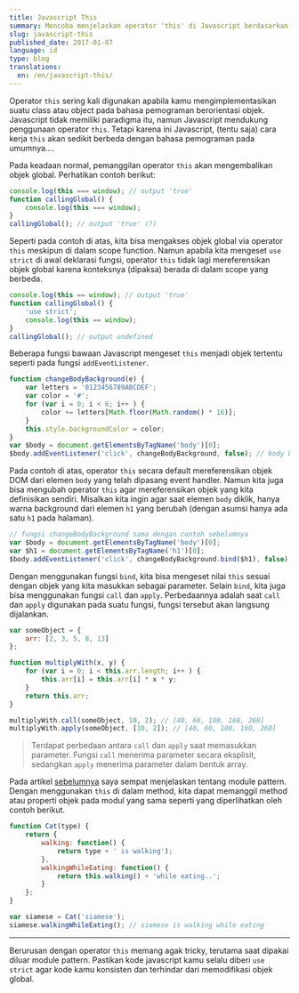 ```yaml
---
title: Javascript This
summary: Mencoba menjelaskan operator 'this' di Javascript berdasarkan pemahaman saya
slug: javascript-this
published_date: 2017-01-07
language: id
type: blog
translations:
  en: /en/javascript-this/
---
```


Operator `this` sering kali digunakan apabila kamu mengimplementasikan suatu class atau object pada bahasa pemograman berorientasi objek. Javascript tidak memiliki paradigma itu, namun Javascript mendukung penggunaan operator `this`. Tetapi karena ini Javascript, (tentu saja) cara kerja `this` akan sedikit berbeda dengan bahasa pemograman pada umumnya....

Pada keadaan normal, pemanggilan operator `this` akan mengembalikan objek global. Perhatikan contoh berikut:

``` js
console.log(this === window); // output 'true'
function callingGlobal() {
    console.log(this === window);
}
callingGlobal(); // output 'true' (?)
```

Seperti pada contoh di atas, kita bisa mengakses objek global via operator `this` meskipun di dalam scope function. Namun apabila kita mengeset `use strict` di awal deklarasi fungsi, operator `this` tidak lagi mereferensikan objek global karena konteksnya (dipaksa) berada di dalam scope yang berbeda.

``` js
console.log(this == window); // output 'true'
function callingGlobal() {
    'use strict';
    console.log(this == window);
}
callingGlobal(); // output undefined
```

Beberapa fungsi bawaan Javascript mengeset `this` menjadi objek tertentu seperti pada fungsi `addEventListener`.

``` js
function changeBodyBackground(e) {
    var letters = '0123456789ABCDEF';
    var color = '#';
    for (var i = 0; i < 6; i++ ) {
        color += letters[Math.floor(Math.random() * 16)];
    }
    this.style.backgroundColor = color;
}
var $body = document.getElementsByTagName('body')[0];
$body.addEventListener('click', changeBodyBackground, false); // body berubah warna background apabila di klik
```

Pada contoh di atas, operator `this` secara default mereferensikan objek DOM dari elemen `body` yang telah dipasang event handler. Namun kita juga bisa mengubah operator `this` agar mereferensikan objek yang kita definisikan sendiri. Misalkan kita ingin agar saat elemen `body` diklik, hanya warna background dari elemen `h1` yang berubah (dengan asumsi hanya ada satu `h1` pada halaman).

``` js
// fungsi changeBodyBackground sama dengan contoh sebelumnya
var $body = document.getElementsByTagName('body')[0];
var $h1 = document.getElementsByTagName('h1')[0];
$body.addEventListener('click', changeBodyBackground.bind($h1), false); // h1 berubah warna background apabila di klik
```

Dengan menggunakan fungsi `bind`, kita bisa mengeset nilai `this` sesuai dengan objek yang kita masukkan sebagai parameter. Selain `bind`, kita juga bisa menggunakan fungsi `call` dan `apply`. Perbedaannya adalah saat `call` dan `apply` digunakan pada suatu fungsi, fungsi tersebut akan langsung dijalankan.

``` js
var someObject = {
    arr: [2, 3, 5, 8, 13]
};

function multiplyWith(x, y) {
    for (var i = 0; i < this.arr.length; i++ ) {
        this.arr[i] = this.arr[i] * x * y;
    }
    return this.arr;
}

multiplyWith.call(someObject, 10, 2); // [40, 60, 100, 160, 260]
multiplyWith.apply(someObject, [10, 2]); // [40, 60, 100, 160, 260]
```

> Terdapat perbedaan antara `call` dan `apply` saat memasukkan parameter. Fungsi `call` menerima parameter secara eksplisit, sedangkan `apply` menerima parameter dalam bentuk array.

Pada artikel [sebelumnya](/blog/id/memahami-closure-di-javascript/) saya sempat menjelaskan tentang module pattern. Dengan menggunakan `this` di dalam method, kita dapat memanggil method atau properti objek pada modul yang sama seperti yang diperlihatkan oleh contoh berikut.

``` js
function Cat(type) {
    return {
        walking: function() {
            return type + ' is walking');
        },
        walkingWhileEating: function() {
            return this.walking() + 'while eating..';
        }
    };
}

var siamese = Cat('siamese');
siamese.walkingWhileEating(); // siamese is walking while eating
```

---

Berurusan dengan operator `this` memang agak tricky, terutama saat dipakai diluar module pattern. Pastikan kode javascript kamu selalu diberi `use strict` agar kode kamu konsisten dan terhindar dari memodifikasi objek global.

